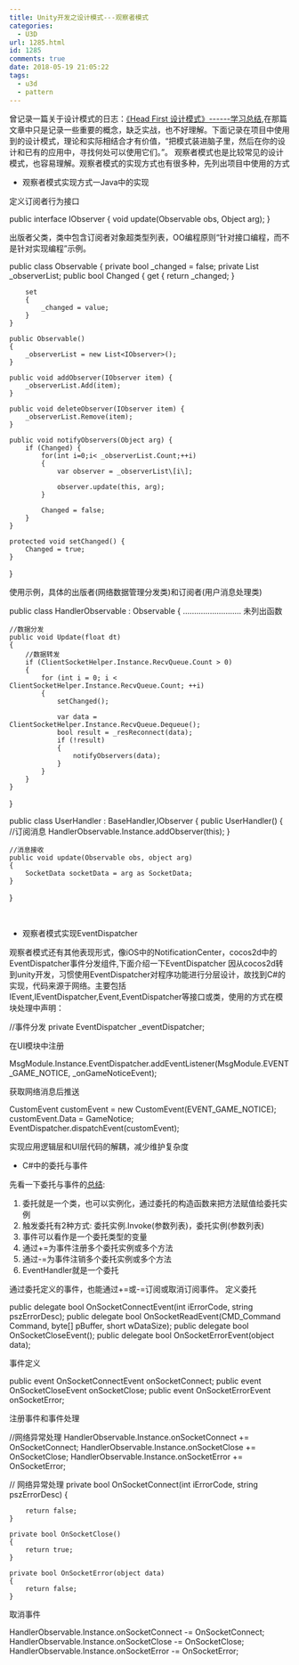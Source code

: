 ```yaml
---
title: Unity开发之设计模式---观察者模式
categories:
  - U3D
url: 1285.html
id: 1285
comments: true
date: 2018-05-19 21:05:22
tags:
  - u3d
  - pattern
---
```


曾记录一篇关于设计模式的日志：[《Head First 设计模式》------学习总结](http://www.le-more.com/?p=92),在那篇文章中只是记录一些重要的概念，缺乏实战，也不好理解。下面记录在项目中使用到的设计模式，理论和实际相结合才有价值，“把模式装进脑子里，然后在你的设计和已有的应用中，寻找何处可以使用它们。”。 观察者模式也是比较常见的设计模式，也容易理解。观察者模式的实现方式也有很多种，先列出项目中使用的方式

*   观察者模式实现方式一Java中的实现

定义订阅者行为接口

public interface IObserver
{
    void update(Observable obs, Object arg);
}

出版者父类，类中包含订阅者对象超类型列表，OO编程原则“针对接口编程，而不是针对实现编程”示例。

public class Observable
{
    private bool _changed = false;
    private List<IObserver> _observerList;
    public bool Changed
    {
        get
        {
            return _changed;
        }

        set
        {
            _changed = value;
        }
    }

    public Observable()
    {
        _observerList = new List<IObserver>();
    }

    public void addObserver(IObserver item) {
        _observerList.Add(item);
    }

    public void deleteObserver(IObserver item) {
        _observerList.Remove(item);
    }

    public void notifyObservers(Object arg) {
        if (Changed) {
            for(int i=0;i< _observerList.Count;++i)
            {
                var observer = _observerList\[i\];

                observer.update(this, arg);
            }

            Changed = false;
        }
    }

    protected void setChanged() {
        Changed = true;
    }
}

使用示例，具体的出版者(网络数据管理分发类)和订阅者(用户消息处理类)

 public class HandlerObservable : Observable
{
    ..........................
    未列出函数
    
    //数据分发
    public void Update(float dt)
    { 
        //数据转发
        if (ClientSocketHelper.Instance.RecvQueue.Count > 0)
        {
            for (int i = 0; i < ClientSocketHelper.Instance.RecvQueue.Count; ++i)
            {
                setChanged();

                var data = ClientSocketHelper.Instance.RecvQueue.Dequeue();
                bool result = _resReconnect(data);
                if (!result)
                {
                    notifyObservers(data);
                }
            }
        }
    }
}

public class UserHandler : BaseHandler,IObserver 
{
    public UserHandler()
    {
        //订阅消息
        HandlerObservable.Instance.addObserver(this);
    }

    //消息接收
    public void update(Observable obs, object arg)
    {
        SocketData socketData = arg as SocketData;
    }
}

 

*   观察者模式实现EventDispatcher

观察者模式还有其他表现形式，像iOS中的NotificationCenter，cocos2d中的EventDispatcher事件分发组件,下面介绍一下EventDispatcher 因从cocos2d转到unity开发，习惯使用EventDispatcher对程序功能进行分层设计，故找到C#的实现，代码来源于网络。主要包括IEvent,IEventDispatcher,Event,EventDispatcher等接口或类，使用的方式在模块处理中声明：

 //事件分发
 private EventDispatcher _eventDispatcher;

在UI模块中注册

MsgModule.Instance.EventDispatcher.addEventListener(MsgModule.EVENT\_GAME\_NOTICE, _onGameNoticeEvent);

获取网络消息后推送

CustomEvent customEvent = new CustomEvent(EVENT\_GAME\_NOTICE);
customEvent.Data = GameNotice;
EventDispatcher.dispatchEvent(customEvent);

实现应用逻辑层和UI层代码的解耦，减少维护复杂度

*   C#中的委托与事件

先看一下委托与事件的[总结](https://www.cnblogs.com/darrenji/archive/2014/09/11/3967381.html):

1.  委托就是一个类，也可以实例化，通过委托的构造函数来把方法赋值给委托实例
2.  触发委托有2种方式: 委托实例.Invoke(参数列表)，委托实例(参数列表)
3.  事件可以看作是一个委托类型的变量
4.  通过+=为事件注册多个委托实例或多个方法
5.  通过-=为事件注销多个委托实例或多个方法
6.  EventHandler就是一个委托

通过委托定义的事件，也能通过+=或-=订阅或取消订阅事件。 定义委托

public delegate bool OnSocketConnectEvent(int iErrorCode, string pszErrorDesc);
public delegate bool OnSocketReadEvent(CMD_Command Command, byte\[\] pBuffer, short wDataSize);
public delegate bool OnSocketCloseEvent();
public delegate bool OnSocketErrorEvent(object data);

事件定义

public event OnSocketConnectEvent onSocketConnect;
public event OnSocketCloseEvent onSocketClose;
public event OnSocketErrorEvent onSocketError;

注册事件和事件处理

//网络异常处理
HandlerObservable.Instance.onSocketConnect += OnSocketConnect;
HandlerObservable.Instance.onSocketClose += OnSocketClose;
HandlerObservable.Instance.onSocketError += OnSocketError;

 // 网络异常处理
    private bool OnSocketConnect(int iErrorCode, string pszErrorDesc)
    {

        return false;
    }

    private bool OnSocketClose()
    {
        return true;
    }

    private bool OnSocketError(object data)
    {
        return false;
    }

取消事件

HandlerObservable.Instance.onSocketConnect -= OnSocketConnect;
HandlerObservable.Instance.onSocketClose -= OnSocketClose;
HandlerObservable.Instance.onSocketError -= OnSocketError;